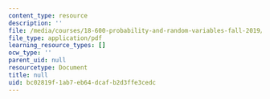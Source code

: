 ```yaml
---
content_type: resource
description: ''
file: /media/courses/18-600-probability-and-random-variables-fall-2019/bc02819f1ab7eb64dcafb2d3ffe3cedc_MIT18_600F19_lec22.pdf
file_type: application/pdf
learning_resource_types: []
ocw_type: ''
parent_uid: null
resourcetype: Document
title: null
uid: bc02819f-1ab7-eb64-dcaf-b2d3ffe3cedc
---
```

